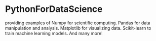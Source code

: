 # PythonForDataScience
providing examples of Numpy for scientific computing. Pandas for data manipulation and analysis. Matplotlib for visualizing data. Scikit-learn to train machine learning models. And many more!
